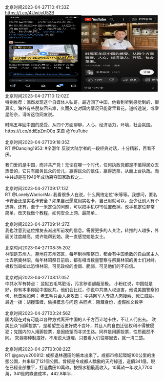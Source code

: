 北京时间2023-04-27T10:41:33Z<br>https://t.co/4UwtiyU52B<br><img src='/temp/2023/1651416260721414144_0.jpg' width='250' height='250'><img src='/temp/2023/1651416260721414144_1.jpg' width='250' height='250'><br>北京时间2023-04-27T10:12:02Z<br>特别推荐：偶然发现这个自媒体人弘哥，最近回了中国，他看到听到感觉到的，很真实。海外有些朋友回去难，久而久之对国内情况只能雾里看花，道听途说，或零星纷杂，请听这位网友说。

时隔五年回中国的感受，从四个方面聊聊，人心，经济活力，环境，社会氛围。 https://t.co/ddiEpZmO0q 来自 @YouTube<br><br>北京时间2023-04-27T09:18:35Z<br>RT @Danqing1953: #辛灏年 反驳大陆学者的一段经典对话，十分精彩，百看不厌。

我们爱的是中国，而非共产党！无论在哪一个时代，任何执政党都是不值得民众去热爱的，它只有服务民众的份儿，赢得民众的信任，赢得选票，从而上台执政。而中共却是在1949年成功篡夺国家政权之…<br><br>北京时间2023-04-27T09:17:13Z<br>RT @LonelyWarriorMa: 我看很多人在说，什么网络定位1米等等。我想问，匿名卡安全还是实名卡安全？如果自己愿意用实名卡，自己用就可以，至少让别人有个选择。还有，至于一米定位的问题，可以把手机GPS位置改掉。改手机定位非常简单，改天我做个教程，如何安全上网，最简单…<br><br>北京时间2023-04-27T09:14:27Z<br>我也注意到这位推友去派出所前发的信息。需要更多的人关注，转推的人越多，外面关注度越高，或许能帮到她。我一直感觉她是女士。<br><br>北京时间2023-04-27T08:35:20Z<br>林昭是苏州人，墓地在苏州郊区，每年到林昭祭日，都会有中国勇敢的自由民主人士去祭奠林昭，每年林昭祭日前后，都有相当数量警察与祭奠林昭的勇士们对峙。极权当局如此恐惧林昭，可见政权的虚弱、脆弱，可见他们的不自信。<br><br>北京时间2023-04-27T08:17:05Z<br>中共水军有特点：
监狱五毛骂脏话，污言秽语龌龊至极。
小粉红说，中国就是好，你有本事你回中国反共。他们会比烂，你说中共搞人权迫害，他说美国警察如何、枪击案如何；
老五毛只会人身攻击；
中共网军人专搞人肉搜索、死亡威胁。
最近一拨：胡搅蛮缠，偷换概念与问题
共同点：隐藏身份，虚假推文数字<br><br>北京时间2023-04-27T03:24:56Z<br>国内现在对有可能以各种方式离开中国的人千方百计地卡住，不让人们出去。
欧美民众“用脚投票”，是希望生活更好或不变坏，并且人的自由迁徙权利不得被侵犯；党国内的人用脚投票，是因绝望而寻求生路。同样是用脚投票，性质截然不同。
究竟哪种制度好，不用说大道理，只要看人们往哪里去，就一清二楚。<br><br>北京时间2023-04-27T03:08:22Z<br>RT @gaoyu200812: 成都退林還田的賬本出來了。成都市修起環城100公里的生態公園，共串聯了121個公園。曾經是令成都人驕傲的天府綠道，造價341億。現在已經全部推平，打造農田10萬畝。按照水稻最高收入，10萬畝一年收入7700萬，341億的綠道成本，442.8年平…<br><br>